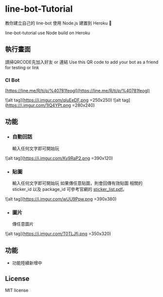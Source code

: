 # line-bot-Tutorial

 教你建立自己的 line-bot 使用 Node.js 建置到 Heroku 📝

 line-bot-tutorial use Node build on Heroku


## 執行畫面

請掃QRCODE先加入好友 or 連結 
Use this QR code to add your bot as a friend for testing or link 
### CI Bot
[https://line.me/R/ti/p/%40781feogl](https://line.me/R/ti/p/%40781feogl)

![alt tag](https://i.imgur.com/qluEeDF.png =250x250)  ![alt tag](https://i.imgur.com/1IQ4YPt.png =280x240)


## 功能

* ### 自動回話
    輸入任何文字即可開始玩

![alt tag](https://i.imgur.com/Ky9RaP2.png =390x120)

* ### 貼圖
    輸入任何文字即可開始玩
如果傳任意貼圖，則會回傳有效貼圖
相關的 sticker_id 以及 package_id 可參考官網的 
[sticker_list.pdf](https://developers.line.me/media/messaging-api/sticker_list.pdf)。

![alt tag](https://i.imgur.com/wUU9Ppw.png =390x380)

* ### 圖片

    傳任意圖片

![alt tag](https://i.imgur.com/T0TLJfj.png =350x320)


## 功能

* 功能陸續新增中

## License

MIT license
